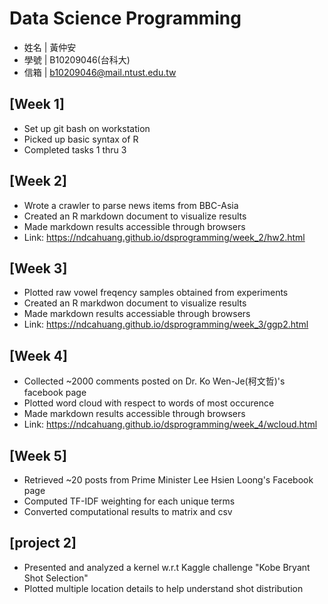 # Data Science Programming
* 姓名 | 黃仲安
* 學號 | B10209046(台科大)
* 信箱 | b10209046@mail.ntust.edu.tw

## [Week 1]
* Set up git bash on workstation
* Picked up basic syntax of R
* Completed tasks 1 thru 3

## [Week 2]
* Wrote a crawler to parse news items from BBC-Asia
* Created an R markdown document to visualize results
* Made markdown results accessible through browsers
* Link: https://ndcahuang.github.io/dsprogramming/week_2/hw2.html
## [Week 3]
* Plotted raw vowel freqency samples obtained from experiments
* Created an R markdwon document to visualize results
* Made markdown results accessiable through browsers
* Link: https://ndcahuang.github.io/dsprogramming/week_3/ggp2.html
## [Week 4]
* Collected ~2000 comments posted on Dr. Ko Wen-Je(柯文哲)'s facebook 
page
* Plotted word cloud with respect to words of most occurence
* Made markdown results accessible through browsers
* Link: https://ndcahuang.github.io/dsprogramming/week_4/wcloud.html

## [Week 5]
* Retrieved ~20 posts from Prime Minister Lee Hsien Loong's Facebook page
* Computed TF-IDF weighting for each unique terms
* Converted computational results to matrix and csv

## [project 2]
* Presented and analyzed a kernel w.r.t Kaggle challenge "Kobe Bryant 
Shot Selection"
* Plotted multiple location details to help understand shot 
distribution
